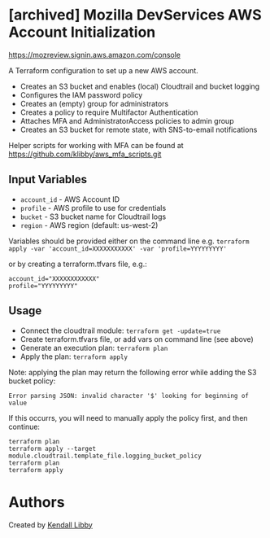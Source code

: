 # [archived] Mozilla DevServices AWS Account Initialization

https://mozreview.signin.aws.amazon.com/console

A Terraform configuration to set up a new AWS account.
- Creates an S3 bucket and enables (local) Cloudtrail and bucket logging
- Configures the IAM password policy
- Creates an (empty) group for administrators
- Creates a policy to require Multifactor Authentication
- Attaches MFA and AdministratorAccess policies to admin group
- Creates an S3 bucket for remote state, with SNS-to-email notifications

Helper scripts for working with MFA can be found at https://github.com/klibby/aws_mfa_scripts.git

Input Variables
---------------
- `account_id` - AWS Account ID
- `profile` - AWS profile to use for credentials
- `bucket` - S3 bucket name for Cloudtrail logs
- `region` - AWS region (default: us-west-2)

Variables should be provided either on the command line
e.g. `terraform apply -var 'account_id=XXXXXXXXXXX' -var 'profile=YYYYYYYYY'`

or by creating a terraform.tfvars file, e.g.:
```
account_id="XXXXXXXXXXXX"
profile="YYYYYYYYY"
```

Usage
-----
- Connect the cloudtrail module:
`terraform get -update=true`
- Create terraform.tfvars file, or add vars on command line (see above)
- Generate an execution plan:
`terraform plan`
- Apply the plan:
`terraform apply`

Note: applying the plan may return the following error while adding the S3 bucket policy: 
```
Error parsing JSON: invalid character '$' looking for beginning of value
```
If this occurrs, you will need to manually apply the policy first, and then continue:
```
terraform plan
terraform apply --target module.cloudtrail.template_file.logging_bucket_policy
terraform plan
terraform apply
```

Authors
=======
Created by [Kendall Libby](https://github.com/klibby)

